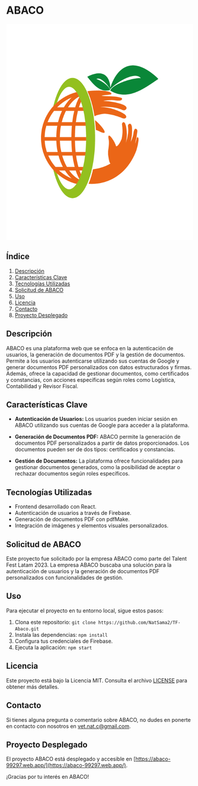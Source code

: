 # ABACO

![ABACO Logo](src/assets/logocolor.png)

## Índice

1. [Descripción](#descripcion)
2. [Características Clave](#caracteristicas-clave)
3. [Tecnologías Utilizadas](#tecnologias-utilizadas)
4. [Solicitud de ABACO](#solicitud-de-abaco)
5. [Uso](#uso)
6. [Licencia](#licencia)
7. [Contacto](#contacto)
8. [Proyecto Desplegado](#proyecto-desplegado)

## Descripción <a name="descripcion"></a>

ABACO es una plataforma web que se enfoca en la autenticación de usuarios, la generación de documentos PDF y la gestión de documentos. Permite a los usuarios autenticarse utilizando sus cuentas de Google y generar documentos PDF personalizados con datos estructurados y firmas. Además, ofrece la capacidad de gestionar documentos, como certificados y constancias, con acciones específicas según roles como Logística, Contabilidad y Revisor Fiscal.

## Características Clave <a name="caracteristicas-clave"></a>

- **Autenticación de Usuarios:** Los usuarios pueden iniciar sesión en ABACO utilizando sus cuentas de Google para acceder a la plataforma.

- **Generación de Documentos PDF:** ABACO permite la generación de documentos PDF personalizados a partir de datos proporcionados. Los documentos pueden ser de dos tipos: certificados y constancias.

- **Gestión de Documentos:** La plataforma ofrece funcionalidades para gestionar documentos generados, como la posibilidad de aceptar o rechazar documentos según roles específicos.

## Tecnologías Utilizadas <a name="tecnologias-utilizadas"></a>

- Frontend desarrollado con React.
- Autenticación de usuarios a través de Firebase.
- Generación de documentos PDF con pdfMake.
- Integración de imágenes y elementos visuales personalizados.

## Solicitud de ABACO <a name="solicitud-de-abaco"></a>

Este proyecto fue solicitado por la empresa ABACO como parte del Talent Fest Latam 2023. La empresa ABACO buscaba una solución para la autenticación de usuarios y la generación de documentos PDF personalizados con funcionalidades de gestión.

## Uso <a name="uso"></a>

Para ejecutar el proyecto en tu entorno local, sigue estos pasos:

1. Clona este repositorio: `git clone https://github.com/NatSama2/TF-Abaco.git`
2. Instala las dependencias: `npm install`
3. Configura tus credenciales de Firebase.
4. Ejecuta la aplicación: `npm start`

## Licencia <a name="licencia"></a>

Este proyecto está bajo la Licencia MIT. Consulta el archivo [LICENSE](LICENSE) para obtener más detalles.

## Contacto <a name="contacto"></a>

Si tienes alguna pregunta o comentario sobre ABACO, no dudes en ponerte en contacto con nosotros en [vet.nat.c@gmail.com](mailto:vet.nat.c@gmail.com).

## Proyecto Desplegado <a name="proyecto-desplegado"></a>

El proyecto ABACO está desplegado y accesible en [https://abaco-99297.web.app/](https://abaco-99297.web.app/).

¡Gracias por tu interés en ABACO!